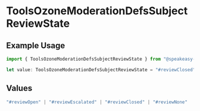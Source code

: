 # ToolsOzoneModerationDefsSubjectReviewState

## Example Usage

```typescript
import { ToolsOzoneModerationDefsSubjectReviewState } from "@speakeasy-api/bluesky/models/components";

let value: ToolsOzoneModerationDefsSubjectReviewState = "#reviewClosed";
```

## Values

```typescript
"#reviewOpen" | "#reviewEscalated" | "#reviewClosed" | "#reviewNone"
```